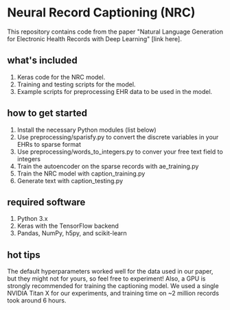 # Neural Record Captioning (NRC)
This repository contains code from the paper "Natural Language Generation for Electronic Health Records with Deep Learning" [link here].

## what's included
  1. Keras code for the NRC model.
  2. Training and testing scripts for the model.
  3. Example scripts for preprocessing EHR data to be used in the model.

## how to get started
  1. Install the necessary Python modules (list below)
  2. Use preprocessing/sparisfy.py to convert the discrete variables in your EHRs to sparse format
  3. Use preprocessing/words_to_integers.py to conver your free text field to integers
  4. Train the autoencoder on the sparse records with ae_training.py
  5. Train the NRC model with caption_training.py
  6. Generate text with caption_testing.py

## required software
  1. Python 3.x
  1. Keras with the TensorFlow backend
  3. Pandas, NumPy, h5py, and scikit-learn

## hot tips
The default hyperparameters worked well for the data used in our paper, but they might not for yours, so feel free to experiment! Also,
a GPU is strongly recommended for training the captioning model. We used a single NVIDIA Titan X for our experiments, and training
time on ~2 million records took around 6 hours.

